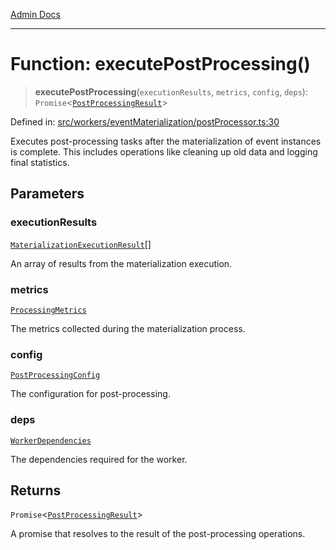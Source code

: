 [Admin Docs](/)

***

# Function: executePostProcessing()

> **executePostProcessing**(`executionResults`, `metrics`, `config`, `deps`): `Promise`\<[`PostProcessingResult`](../interfaces/PostProcessingResult.md)\>

Defined in: [src/workers/eventMaterialization/postProcessor.ts:30](https://github.com/gautam-divyanshu/talawa-api/blob/1d38acecd3e456f869683fb8dca035a5e42010d5/src/workers/eventMaterialization/postProcessor.ts#L30)

Executes post-processing tasks after the materialization of event instances is complete.
This includes operations like cleaning up old data and logging final statistics.

## Parameters

### executionResults

[`MaterializationExecutionResult`](../../executionEngine/interfaces/MaterializationExecutionResult.md)[]

An array of results from the materialization execution.

### metrics

[`ProcessingMetrics`](../../types/interfaces/ProcessingMetrics.md)

The metrics collected during the materialization process.

### config

[`PostProcessingConfig`](../interfaces/PostProcessingConfig.md)

The configuration for post-processing.

### deps

[`WorkerDependencies`](../../types/interfaces/WorkerDependencies.md)

The dependencies required for the worker.

## Returns

`Promise`\<[`PostProcessingResult`](../interfaces/PostProcessingResult.md)\>

A promise that resolves to the result of the post-processing operations.
